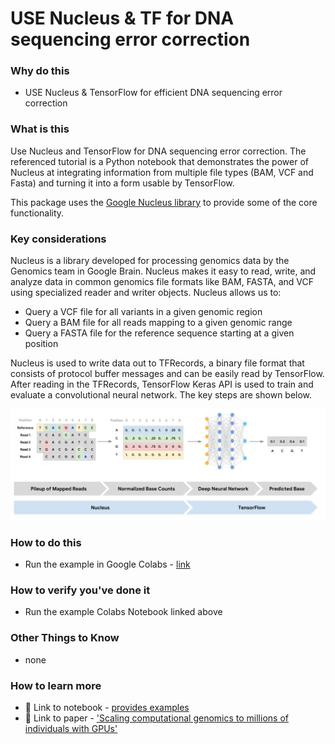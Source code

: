 # USE Nucleus & TF for DNA sequencing error correction

### Why do this
 - USE Nucleus & TensorFlow for efficient DNA sequencing error correction

### What is this
 Use Nucleus and TensorFlow for DNA sequencing error correction. The referenced tutorial is a Python notebook that demonstrates the power of Nucleus at integrating information from multiple file types (BAM, VCF and Fasta) and turning it into a form usable by TensorFlow.

   This package uses the [Google Nucleus library](https://github.com/google/nucleus) to provide some of the core functionality.

### Key considerations
Nucleus is a library developed for processing genomics data by the Genomics team in Google Brain. Nucleus makes it easy to read, write, and analyze data in common genomics file formats like BAM, FASTA, and VCF using specialized reader and writer objects. Nucleus allows us to:

- Query a VCF file for all variants in a given genomic region
- Query a BAM file for all reads mapping to a given genomic range
- Query a FASTA file for the reference sequence starting at a given position

Nucleus is used to write data out to TFRecords, a binary file format that consists of protocol buffer messages and can be easily read by TensorFlow. After reading in the TFRecords, TensorFlow Keras API is used to train and evaluate a convolutional neural network.  The key steps are shown below.

![Nucleus and TF for DNA sequencing error correction](/images/nucleus.png)

### How to do this
 - Run the example in Google Colabs - [link](https://colab.research.google.com/github/google/nucleus/blob/master/nucleus/examples/dna_sequencing_error_correction.ipynb)

### How to verify you've done it
 - Run the example Colabs Notebook linked above

### Other Things to Know
 - none

### How to learn more
 - :orange_book: Link to notebook - [provides examples](https://colab.research.google.com/github/tensorflow/io/blob/master/docs/tutorials/genome.ipynb) 
 - 📘 Link to paper - ['Scaling computational genomics to millions of individuals with GPUs'](https://www.biorxiv.org/content/10.1101/470138v3)
 